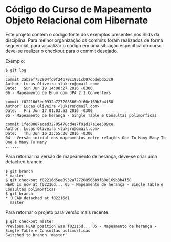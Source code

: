 # Código do Curso de Mapeamento Objeto Relacional com Hibernate

Este projeto contém o código fonte dos exemplos presentes nos Slids da disciplina. Para melhor organização os commits foram realizados de forma sequencial, para visualizar o código em uma situação específica do curso deve-se realizar o checkout para o commit desejado.

Exemplo:

    $ git log
    .....
    commit 2ab2ef752904fd9f24b79c1951cb07dbdebd53c9
    Author: Lucas Oliveira <luksrn@gmail.com>
    Date:   Sun Jun 19 14:08:27 2016 -0300
    06 - Mapeamento de Enum com JPA 2.1 Converters

    commit f02216d5ee0932a727208566b9f60e169b3b4f58
    Author: Lucas Oliveira <luksrn@gmail.com>
    Date:   Fri Jun 17 01:03:52 2016 -0300
    05 - Mapeamento de herança - Single Table e Consultas polimorficas

    commit 1fed8087eced32705478cd4a7f91d17a1ee509ce
    Author: Lucas Oliveira <luksrn@gmail.com>
    Date:   Thu Jun 16 23:55:36 2016 -0300
    04 - Versão inicial dos mapeamentos entre relações One To Many Many To One e Many To Many
    ......


Para retornar na versão de mapeamento de herança, deve-se criar uma detached branch:

    $ git branch
    * master
    $ git checkout f02216d5ee0932a727208566b9f60e169b3b4f58
    HEAD is now at f02216d... 05 - Mapeamento de herança - Single Table e Consultas polimorficas
    $ git branch
    * (HEAD detached at f02216d)
      master
  
  
Para retornar o projeto para versão mais recente:

    $ git checkout master
    Previous HEAD position was f02216d... 05 - Mapeamento de herança - Single Table e Consultas polimorficas
    Switched to branch 'master'
